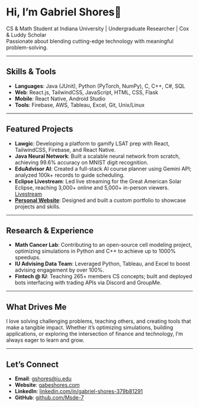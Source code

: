 # Hi, I’m Gabriel Shores👋

CS & Math Student at Indiana University | Undergraduate Researcher | Cox & Luddy Scholar  
Passionate about blending cutting-edge technology with meaningful problem-solving.  

---

## Skills & Tools  

- **Languages**: Java (JUnit), Python (PyTorch, NumPy), C, C++, C#, SQL  
- **Web**: React.js, TailwindCSS, JavaScript, HTML, CSS, Flask  
- **Mobile**: React Native, Android Studio  
- **Tools**: Firebase, AWS, Tableau, Excel, Git, Unix/Linux  

---

## Featured Projects  

- **Lawgic**: Developing a platform to gamify LSAT prep with React, TailwindCSS, Firebase, and React Native.  
- **Java Neural Network**: Built a scalable neural network from scratch, achieving 99.6% accuracy on MNIST digit recognition.  
- **EduAdvisor AI**: Created a full-stack AI course planner using Gemini API; analyzed 100k+ records to guide scheduling.  
- **Eclipse Livestream**: Led live streaming for the Great American Solar Eclipse, reaching 3,000+ online and 5,000+ in-person viewers. [Livestream](https://www.youtube.com/watch?v=r6A4q5nO0rY&ab_channel=2024TotalEclipseWebstreamsforIULuddy) 
- **[Personal Website](https://gabeshores.com)**: Designed and built a custom portfolio to showcase projects and skills.

---

## Research & Experience  

- **Math Cancer Lab**: Contributing to an open-source cell modeling project, optimizing simulations in Python and C++ to achieve up to 1000% speedups. 
- **IU Advising Data Team**: Leveraged Python, Tableau, and Excel to boost advising engagement by over 100%.  
- **Fintech @ IU**: Teaching 265+ members CS concepts; built and deployed bots interfacing with trading APIs via Discord and GroupMe.  

---

## What Drives Me  

I love solving challenging problems, teaching others, and creating tools that make a tangible impact. Whether it’s optimizing simulations, building applications, or exploring the intersection of finance and technology, I’m always eager to learn and grow.  

---

## Let’s Connect  

- **Email**: gshores@iu.edu  
- **Website**: [gabeshores.com](https://gabeshores.com)  
- **LinkedIn**: [linkedin.com/in/gabriel-shores-379b81291](https://linkedin.com/in/gabriel-shores-379b81291)  
- **GitHub**: [github.com/Msde-7](https://github.com/Msde-7)  
